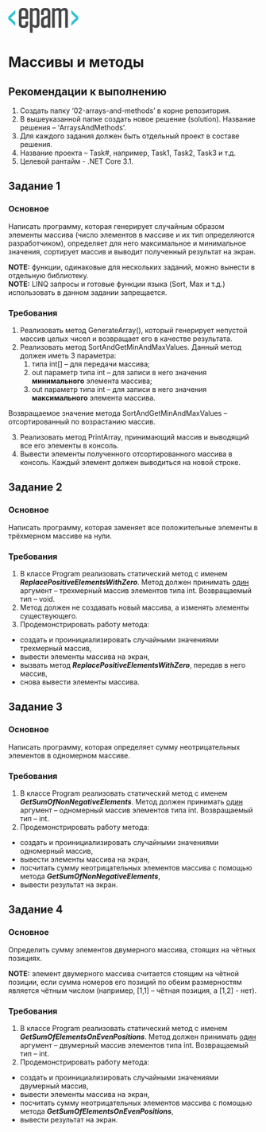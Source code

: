 ![Logo](https://github.com/Anton-Pronkin/net-courses-external/raw/master/HomeWork/media/epam_logo.png)

# Массивы и методы

##  Рекомендации к выполнению

1.  Создать папку ‘02-arrays-and-methods’ в корне репозитория.
2.  В вышеуказанной папке создать новое решение (solution). Название решения – ‘ArraysAndMethods’.
3.  Для каждого задания должен быть отдельный проект в составе решения.
4.  Название проекта – Task\#, например, Task1, Task2, Task3 и т.д.
5.  Целевой рантайм - .NET Core 3.1.

## Задание 1

### Основное

Написать программу, которая генерирует случайным образом элементы массива (число элементов в массиве и их тип определяются разработчиком), определяет для него максимальное и минимальное значения, сортирует массив и выводит полученный результат на экран.

<strong>NOTE:</strong> функции, одинаковые для нескольких заданий, можно вынести в отдельную библиотеку.
<br/>
<strong>NOTE:</strong> LINQ запросы и готовые функции языка (Sort, Max и т.д.) использовать в данном задании запрещается.

### Требования

1.  Реализовать метод GenerateArray(), который генерирует непустой массив целых чисел и возвращает его в качестве результата.
2.  Реализовать метод SortAndGetMinAndMaxValues. Данный метод должен иметь 3 параметра:
    1.  типа int\[\] – для передачи массива;
    2.  out параметр типа int – для записи в него значения
        **минимального** элемента массива;
    3.  out параметр типа int – для записи в него значения
        **максимального** элемента массива.

Возвращаемое значение метода SortAndGetMinAndMaxValues – отсортированный
по возрастанию массив.

3.  Реализовать метод PrintArray, принимающий массив и выводящий все его элементы в консоль.
4.  Вывести элементы полученного отсортированного массива в консоль. Каждый элемент должен выводиться на новой строке.

## Задание 2

### Основное

Написать программу, которая заменяет все положительные элементы в
трёхмерном массиве на нули.

### Требования

1.  В классе Program реализовать статический метод с именем ***ReplacePositiveElementsWithZero***. Метод должен принимать <u>один</u> аргумент – трехмерный массив элементов типа int. Возвращаемый тип – void.
2.  Метод должен не создавать новый массива, а изменять элементы существующего.
3.  Продемонстрировать работу метода:
-   создать и проинициализировать случайными значениями трехмерный массив,
-   вывести элементы массива на экран,
-   вызвать метод ***ReplacePositiveElementsWithZero***, передав в него массив,
-   снова вывести элементы массива.

## Задание 3

### Основное

Написать программу, которая определяет сумму неотрицательных элементов в одномерном массиве.

### Требования

1.  В классе Program реализовать статический метод с именем ***GetSumOfNonNegativeElements***. Метод должен принимать <u>один</u> аргумент – одномерный массив элементов типа int. Возвращаемый тип – int.
2.  Продемонстрировать работу метода:
-   создать и проинициализировать случайными значениями одномерный массив,
-   вывести элементы массива на экран,
-   посчитать сумму неотрицательных элементов массива с помощью метода ***GetSumOfNonNegativeElements***,
-   вывести результат на экран.

## Задание 4

### Основное

Определить сумму элементов двумерного массива, стоящих на чётных позициях.

<strong>NOTE:</strong> элемент двумерного массива считается стоящим на чётной позиции, если сумма номеров его позиций по обеим размерностям является чётным числом (например, \[1,1\] – чётная позиция, а \[1,2\] - нет).

### Требования

1.  В классе Program реализовать статический метод с именем ***GetSumOfElementsOnEvenPositions***. Метод должен принимать <u>один</u> аргумент – двумерный массив элементов типа int. Возвращаемый тип – int.
2.  Продемонстрировать работу метода:
-   создать и проинициализировать случайными значениями двумерный массив,
-   вывести элементы массива на экран,
-   посчитать сумму неотрицательных элементов массива с помощью метода ***GetSumOfElementsOnEvenPositions***,
-   вывести результат на экран.
